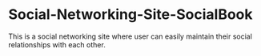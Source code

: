 # Social-Networking-Site-SocialBook
This is a social networking site where user can easily maintain their social relationships with each other.
